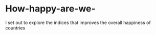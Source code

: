 # How-happy-are-we-

I set out to explore the indices that improves the overall happiness of countries
